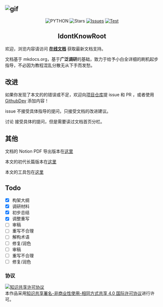 ![gif](https://raw.githubusercontent.com/sudoskys/Root/main/cover.gif)
------------------------------------

<p align="center">
  <img src="https://img.shields.io/badge/USE-MKdocs-green" alt="PYTHON" >
  <img src="https://img.shields.io/github/stars/sudoskys/root.svg" alt="Stars">
  <a href="https://github.com/sudoskys/root/issues"><img src="https://img.shields.io/github/issues/sudoskys/root" alt="Issues"></a>
  <a href="https://github.com/sudoskys/root/actions/workflows/ci.yml"><img src="https://github.com/sudoskys/root/actions/workflows/ci.yml/badge.svg" alt="Test"></a>
</p>

<h2 align="center">IdontKnowRoot</h2>


欢迎，浏览内容请访问 **[在线文档](https://root.dianas.cyou/)** 获取最新文档支持。


文档基于 mkdocs.org，基于**广泛调研**的基础，致力于给予小白全详细的刷机起步指导，不必因为教程混乱分散无从下手而发愁。


## 改进

如果你发现了本文的的错误或不足，欢迎向[项目仓库](https://github.com/sudoskys/Root/)提 issue 和 PR ，或者使用 [GithubDev](https://github.dev/sudoskys/Root) 添加内容！


issue 不接受具体指导的提问，只接受文档的改进建议。

讨论 接受具体的提问，但是需要读过文档首页分栏。




## 其他

文档的 Notion PDF 导出版本在[这里](https://github.com/sudoskys/Root/tree/main/old)

本文的初代长篇版本在[这里](https://github.com/sudoskys/Root/tree/main/old/README.MD)

本文的工具包在[这里](https://push.dianas.cyou/LIS/Share/Root/)

## Todo



- [x] 构架大纲
- [x] 调研材料
- [x] 初步总结
- [x] 调整重写
- [ ] 审稿
- [ ] 重写不合理
- [ ] 解构术语
- [ ] 修复/润色
- [ ] 审稿 
- [ ] 重写不合理
- [ ] 修复/润色

### 协议

<a rel="license" href="http://creativecommons.org/licenses/by-nc-sa/4.0/"><img alt="知识共享许可协议" style="border-width:0" src="https://i.creativecommons.org/l/by-nc-sa/4.0/80x15.png" /></a><br />本作品采用<a rel="license" href="http://creativecommons.org/licenses/by-nc-sa/4.0/">知识共享署名-非商业性使用-相同方式共享 4.0 国际许可协议</a>进行许可。